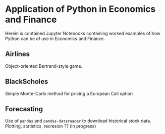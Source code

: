 # Application of Python in Economics and Finance
Herein is contained Jupyter Notebooks containing worked examples of how Python can be of use in Economics and Finance.

## Airlines
Object-oriented Bertrand-style game.

## BlackScholes
Simple Monte-Carlo method for pricing a European Call option

## Forecasting
Use of `pandas` and `pandas-datareader` to download historical stock data. Plotting, statistics, recresion ?? (in progress)
